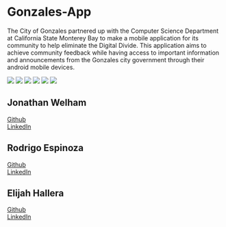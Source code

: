 # Gonzales-App
The City of Gonzales partnered up with the Computer Science Department at California State Monterey Bay to make a mobile application for its community to help eliminate the Digital Divide. This application aims to achieve community feedback while having access to important information and announcements from the Gonzales city government through their android mobile devices.

![](https://img.shields.io/github/last-commit/Jonathan-Welham/205proj)
![](https://img.shields.io/github/repo-size/Jonathan-Welham/205proj)
![](https://img.shields.io/github/contributors/Jonathan-Welham/205proj)
![](https://img.shields.io/github/languages/top/Jonathan-Welham/205proj) 
![](https://img.shields.io/github/stars/Jonathan-Welham/205proj)
![](https://img.shields.io/github/forks/Jonathan-Welham/205proj?style=social)

## Jonathan Welham     
[Github](https://github.com/Jonathan-Welham)  
[LinkedIn](https://www.linkedin.com/in/jwelham/)
   
## Rodrigo Espinoza    
[Github](https://github.com/espi2040)  
[LinkedIn](https://www.linkedin.com/in/rodrigo-espinoza-b3b00b1a3/)

## Elijah Hallera     
[Github](https://github.com/ElijahHallera)  
[LinkedIn](https://www.linkedin.com/in/elijah-hallera-892278199/)

